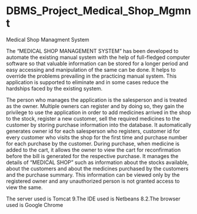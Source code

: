 # DBMS_Project_Medical_Shop_Mgmnt
Medical Shop Managment System

The “MEDICAL SHOP MANAGEMENT SYSTEM” has been developed to automate the existing manual system with the help of full-fledged computer software so that valuable information can be stored for a longer period and easy accessing and manipulation of the same can be done. It helps to override the problems prevailing in the practicing manual system. This application is supported to eliminate and  in some cases reduce the hardships faced by the  existing system.

The person who manages the application is the salesperson and is treated as the owner. Multiple owners can register and by doing so, they gain the privilege to use the application in order to add medicines arrived in the shop to the stock, register a new customer, sell the required medicines to the customer by storing purchase information into the database. It automatically generates owner id for each salesperson who registers, customer id for every customer who visits the shop for the first time and purchase number for each purchase by the customer. During purchase, when medicine is added to the cart, it allows the owner to view the cart for reconfirmation before the bill is generated for the respective purchase. It manages the details of “MEDICAL SHOP” such as information about the stocks available, about the customers and about the medicines purchased by the customers and the purchase summary. This information can be viewed only by the registered owner and any unauthorized person is not granted access to view the same.

The server used is Tomcat 9.The IDE used is Netbeans 8.2.The browser used is Google Chrome
